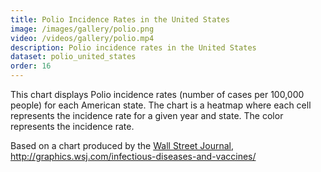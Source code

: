 ```yaml
---
title: Polio Incidence Rates in the United States
image: /images/gallery/polio.png
video: /videos/gallery/polio.mp4
description: Polio incidence rates in the United States
dataset: polio_united_states
order: 16
---
```


This chart displays Polio incidence rates (number of cases per 100,000 people) for each American state.
The chart is a heatmap where each cell represents the incidence rate for a given year and state. The color represents the incidence rate.

Based on a chart produced by the [Wall Street Journal](https://www.wsj.com/), <http://graphics.wsj.com/infectious-diseases-and-vaccines/>